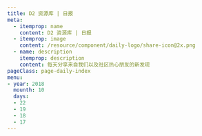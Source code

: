 ```yaml
---
title: D2 资源库 | 日报
meta:
  - itemprop: name
    content: D2 资源库 | 日报
  - itemprop: image
    content: /resource/component/daily-logo/share-icon@2x.png
  - name: description
    itemprop: description
    content: 每天分享来自我们以及社区热心朋友的新发现
pageClass: page-daily-index
menu:
- year: 2018
  mounth: 10
  days:
  - 22
  - 19
  - 18
  - 17
---
```


<daily-menu v-bind="$page.frontmatter"/>
